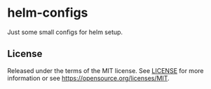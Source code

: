 # helm-configs 

Just some small configs for helm setup.

## License

Released under the terms of the MIT license. See [LICENSE](LICENSE) for more
information or see https://opensource.org/licenses/MIT.
